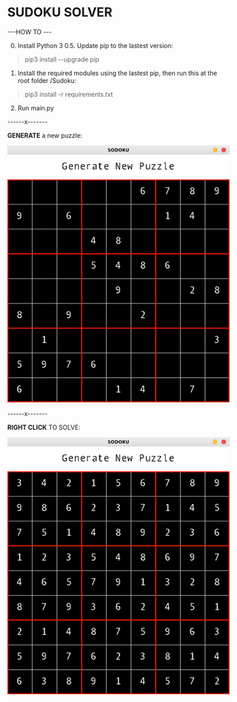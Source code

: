 # SUDOKU SOLVER
---HOW TO ---

0. Install Python 3
0.5. Update pip to the lastest version:
> pip3 install --upgrade pip
1. Install the required modules using the lastest pip, then run this at the root folder /Sudoku:
> pip3 install -r requirements.txt
2. Run main.py

------x-------

  **GENERATE** a new puzzle:

![new_puzzle_img](imgs/new_puzzle.png)

------x-------

**RIGHT CLICK** TO SOLVE:

![solved_img](imgs/solved.png)
